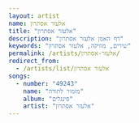 ```yaml
---
layout: artist
name: אלעזר אסתרון
title: "אלעזר אסתרון"
description: "דף האמן אלעזר אסתרון"
keywords: "שירים, מוזיקה, אלעזר אסתרון"
permalink: /artists/אלעזר-אסתרון/
redirect_from:
  - /artists/list/אלעזר אסתרון
songs:
  - number: "49243"
    name: "מזמור לתודה"
    album: "סינגלים"
    artist: "אלעזר אסתרון"
---
```

